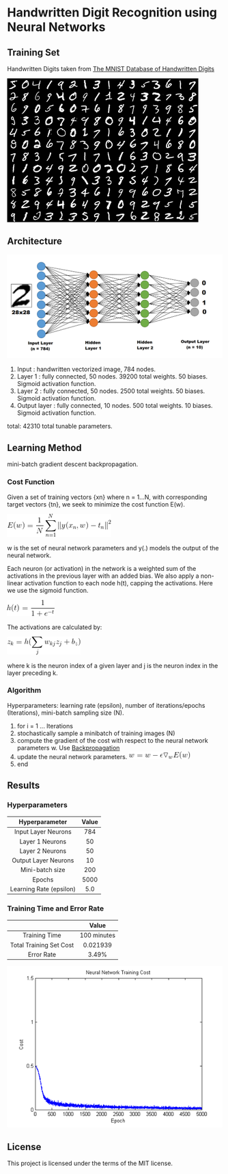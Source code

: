 # Handwritten Digit Recognition using Neural Networks

## Training Set

Handwritten Digits taken from [The MNIST Database of Handwritten Digits](http://yann.lecun.com/exdb/mnist/)

![Samples from the MNIST Database](https://github.com/Gregjksmith/Handwritten-Digit-Recognition-Neural-Network/blob/master/pictures/mnistSet.png?raw=true)

## Architecture

![Neural Network with 2 Hidden Layers](https://github.com/Gregjksmith/Handwritten-Digit-Recognition-Neural-Network/blob/master/pictures/TwoLayerNeuralNetwork.png?raw=true)

1. Input : handwritten vectorized image, 784 nodes.
2. Layer 1 : fully connected, 50 nodes. 39200 total weights. 50 biases. Sigmoid activation function.
3. Layer 2 : fully connected, 50 nodes. 2500 total weights. 50 biases. Sigmoid activation function.
4. Output layer : fully connected, 10 nodes. 500 total weights. 10 biases. Sigmoid activation function.

total: 42310 total tunable parameters.

## Learning Method

mini-batch gradient descent backpropagation.

### Cost Function

Given a set of training vectors {xn} where n = 1...N, with corresponding target vectors {tn}, we seek to minimize the cost function E(w).

![Cost](https://github.com/Gregjksmith/Handwritten-Digit-Recognition-Neural-Network/blob/master/pictures/CostFunction.gif?raw=true)

w is the set of neural network parameters and y(.) models the output of the neural network.

Each neuron (or activation) in the network is a weighted sum of the activations in the previous layer with an added bias. We also apply a non-linear
activation function to each node h(t), capping the activations. Here we use the sigmoid function.

![sigmoid](https://github.com/Gregjksmith/Handwritten-Digit-Recognition-Neural-Network/blob/master/pictures/sigmoid.gif?raw=true)

The activations are calculated by:

![Activations](https://github.com/Gregjksmith/Handwritten-Digit-Recognition-Neural-Network/blob/master/pictures/Activation.gif?raw=true)

where k is the neuron index of a given layer and j is the neuron index in the layer preceding k.

### Algorithm

Hyperparameters: learning rate (epsilon), number of iterations/epochs (Iterations), mini-batch sampling size (N).

1. for i = 1 ... Iterations
2.  stochastically sample a minibatch of training images (N)
3.  compute the gradient of the cost with respect to the neural network parameters w. Use [Backpropagation](https://en.wikipedia.org/wiki/Backpropagation)
5.  update the neural network parameters. ![](https://github.com/Gregjksmith/Handwritten-Digit-Recognition-Neural-Network/blob/master/pictures/update.gif?raw=true)
7.  end

## Results

### Hyperparameters

| Hyperparameter        	 | Value         |
|:--------------------------:|:-------------:|
| Input Layer Neurons   	 | 784		    |
| Layer 1 Neurons			 | 50      		|
| Layer 2 Neurons			 | 50     		|
| Output Layer Neurons  	 | 10     		|
| Mini-batch size			 | 200			|
| Epochs                	 | 5000			|
| Learning Rate (epsilon)    | 5.0			|


### Training Time and Error Rate

| 				        	 | Value         |
|:--------------------------:|:-------------:|
| Training Time				 | 100 minutes	|
| Total Training Set Cost    | 0.021939		|
| Error Rate   				 | 3.49%			|

![cost results](https://github.com/Gregjksmith/Handwritten-Digit-Recognition-Neural-Network/blob/master/pictures/NeuralNetworkTrainingGraph.png?raw=true)

## License

This project is licensed under the terms of the MIT license.